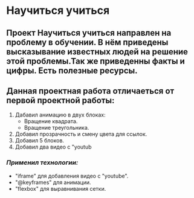 # **Научиться учиться**

 Проект **Научиться учиться** направлен на проблему в обучении.  В нём приведены высказывание известных людей на решение этой проблемы.Так же приведенны факты и цифры. Есть полезные ресурсы. 
---
## **Данная проектная работа отличаеться от первой проектной работы:**   
1. Дабавил анимацию в двух блоках:
   * Вращение квадрата.
   * Вращение треугольника.
2. Добавил прозрачность и смену цвета для ссылок.
3. Добавил 5 блоков.
4. Добавил два видео с "youtub

### *Применил технологии:*
   * "iframe" для добавления видео с "youtube".
   * "@keyframes" для анимации.
   * "flexbox" для выравнивания сетки.